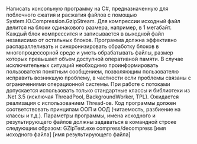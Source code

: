   Написать консольную программу на C#, предназначенную для поблочного сжатия и
расжатия файлов с помощью System.IO.Compression.GzipStream.
  Для компрессии исходный файл делится на блоки одинакового размера, например, в 1
мегабайт. Каждый блок компрессится и записывается в выходной файл независимо от
остальных блоков.
  Программа должна эффективно распараллеливать и синхронизировать обработку блоков
в многопроцессорной среде и уметь обрабатывать файлы, размер которых превышает
объем доступной оперативной памяти.
  В случае исключительных ситуаций необходимо проинформировать пользователя
понятным сообщением, позволяющим пользователю исправить возникшую проблему, в
частности если проблемы связаны с ограничениями операционной системы.
При работе с потоками допускается использовать только стандартные классы и
библиотеки из .Net 3.5 (исключая ThreadPool, BackgroundWorker, TPL). Ожидается
реализация с использованием Thread-ов.
Код программы должен соответствовать принципам ООП и ООД (читаемость, разбиение
на классы и т.д.).
  Параметры программы, имена исходного и результирующего файлов должны задаваться
в командной строке следующим образом:
GZipTest.exe compress/decompress [имя исходного файла] [имя результирующего файла]
